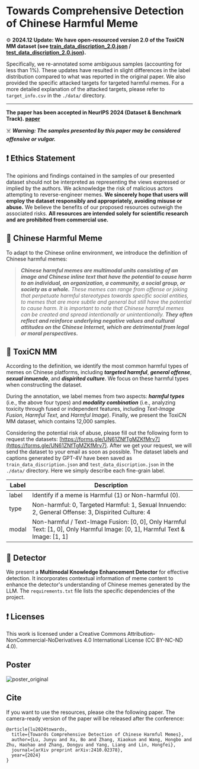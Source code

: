 # Towards Comprehensive Detection of Chinese Harmful Meme

⚙ **2024.12 Update:
We have open-resourced version 2.0 of the ToxiCN MM dataset (see [train_data_discription_2.0.json](https://github.com/DUT-lujunyu/ToxiCN_MM/blob/main/data/train_data_discription_2.0.json) / [test_data_discription_2.0.json](https://github.com/DUT-lujunyu/ToxiCN_MM/blob/main/data/test_data_discription_2.0.json)).** 

Specifically, we re-annotated some ambiguous samples (accounting for less than 1%). These updates have resulted in slight differences in the label distribution compared to what was reported in the original paper.
We also provided the specific attacked targets for targeted harmful memes. For a more detailed explanation of the attacked targets, please refer to `target_info.csv` in the `./data/` directory.
___ 


**The paper has been accepted in NeurIPS 2024 (Dataset & Benchmark Track). [paper](https://arxiv.org/abs/2410.02378)** 

☠️ ***Warning: The samples presented by this paper may be considered offensive or vulgar.***

## ❗️ Ethics Statement
The opinions and findings contained in the samples of our presented dataset should not be interpreted as representing the views expressed or implied by the authors. We acknowledge the risk of malicious actors attempting to reverse-engineer memes. **We sincerely hope that users will employ the dataset responsibly and appropriately, avoiding misuse or abuse.** We believe the benefits of our proposed resources outweigh the associated risks. **All resources are intended solely for scientific research and are prohibited from commercial use.**

## 📜 Chinese Harmful Meme

To adapt to the Chinese online environment, we introduce the definition of Chinese harmful memes:

>_**Chinese harmful memes are multimodal units consisting of an image and Chinese inline text that have the potential to cause harm to an individual, an organization, a community, a social group, or society as a whole.** 
These memes can range from offense or joking that perpetuate harmful stereotypes towards specific social entities, to memes that are more subtle and general but still have the potential to cause harm. 
It is important to note that Chinese harmful memes can be created and spread intentionally or unintentionally. **They often reflect and reinforce underlying negative values and cultural attitudes on the Chinese Internet, which are detrimental from legal or moral perspectives.**_


## 📜 ToxiCN MM

According to the definition, we identify the most common harmful types of memes on Chinese platforms, including **_targeted harmful_**, **_general offense_**, _**sexual innuendo**_, and _**dispirited culture**_.
We focus on these harmful types when constructing the dataset.

During the annotation, we label memes from two aspects: **_harmful types_** (i.e., the above four types) and **_modality combination_** (i.e., analyzing toxicity through fused or independent features, including _Text-Image Fusion_, _Harmful Text_, and _Harmful Image_). Finally, we present the ToxiCN MM dataset, which contains 12,000 samples.

Considering the potential risk of abuse, please fill out the following form to request the datasets: [https://forms.gle/UN61ZNfTgMZKfMrv7](https://forms.gle/UN61ZNfTgMZKfMrv7). After we get your request, we will send the dataset to your email as soon as possible.
The dataset labels and captions generated by GPT-4V have been saved as `train_data_discription.json` and `test_data_discription.json` in the `./data/` directory. Here we simply describe each fine-grain label.

| Label           | Description                                                  |
| --------------- | ------------------------------------------------------------ |
| label           | Identify if a meme is Harmful (1) or Non-harmful (0).         |
| type            | Non-harmful: 0, Targeted Harmful: 1, Sexual Innuendo: 2, General Offense: 3, Dispirited Culture: 4|
| modal           | Non-harmful / Text-Image Fusion: [0, 0], Only Harmful Text: [1, 0], Only Harmful Image: [0, 1], Harmful Text & Image: [1, 1]|

## 📜 Detector
We present a **Multimodal Knowledge Enhancement Detector** for effective detection. It incorporates contextual information of meme content to enhance the detector's understanding of Chinese memes generated by the LLM. The `requirements.txt` file lists the specific dependencies of the project.


## ❗️ Licenses
This work is licensed under a Creative Commons Attribution- NonCommercial-NoDerivatives 4.0 International License (CC BY-NC-ND 4.0). 


## Poster
![poster_original](https://github.com/user-attachments/assets/c3cb7793-33f2-4e3e-ad72-e0d84530c658)




## Cite
If you want to use the resources, please cite the following paper. The camera-ready version of the paper will be released after the conference:
~~~
@article{lu2024towards,
  title={Towards Comprehensive Detection of Chinese Harmful Memes},
  author={Lu, Junyu and Xu, Bo and Zhang, Xiaokun and Wang, Hongbo and Zhu, Haohao and Zhang, Dongyu and Yang, Liang and Lin, Hongfei},
  journal={arXiv preprint arXiv:2410.02378},
  year={2024}
}
~~~




